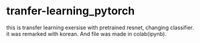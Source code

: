 # tranfer-learning_pytorch

this is transfer learning exersise with pretrained resnet, changing classifier.
it was remarked with korean. 
And file was made in colab(ipynb).
